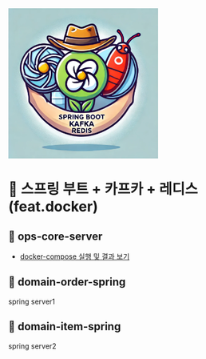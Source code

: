 <img src="/docs/image/skr2.png" align="center" width="300" />

# 🍇 스프링 부트 + 카프카 + 레디스 (feat.docker)

## 🐳 ops-core-server

- [docker-compose 실행 및 결과 보기](https://github.com/JavaDocument/spring-kafka-redis/blob/main/docs/md/docker/docker-compose.md)

## 🍃 domain-order-spring

spring server1

## 🍃 domain-item-spring

spring server2

